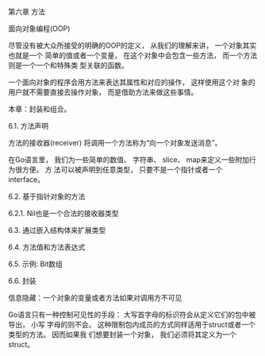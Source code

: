 

第六章 方法    

面向对象编程(OOP) 

  尽管没有被大众所接受的明确的OOP的定义， 从我们的理解来讲， 一个对象其实也就是一个 简单的值或者一个变量， 在这个对象中会包含一些方法， 而一个方法则是一个一个和特殊类 型关联的函数。

 一个面向对象的程序会用方法来表达其属性和对应的操作， 这样使用这个对 象的用户就不需要直接去操作对象， 而是借助方法来做这些事情。     

本章：封装和组合。    

6.1. 方法声明    

方法的接收器(receiver)    将调用一个方法称为“向一个对象发送消息”。    

在Go语言里， 我们为一些简单的数值、 字符串、 slice、 map来定义一些附加行为很方便。 方 法可以被声明到任意类型， 只要不是一个指针或者一个interface。    

6.2. 基于指针对象的方法    

6.2.1. Nil也是一个合法的接收器类型    



6.3. 通过嵌入结构体来扩展类型    

6.4. 方法值和方法表达式    

6.5. 示例: Bit数组    

6.6. 封装    

信息隐藏：一个对象的变量或者方法如果对调用方不可见

Go语言只有一种控制可见性的手段： 大写首字母的标识符会从定义它们的包中被导出， 小写 字母的则不会。 这种限制包内成员的方式同样适用于struct或者一个类型的方法。 因而如果我 们想要封装一个对象， 我们必须将其定义为一个struct。    